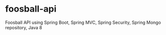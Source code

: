 # foosball-api
Foosball API using Spring Boot, Spring MVC, Spring Security, Spring Mongo repository, Java 8
